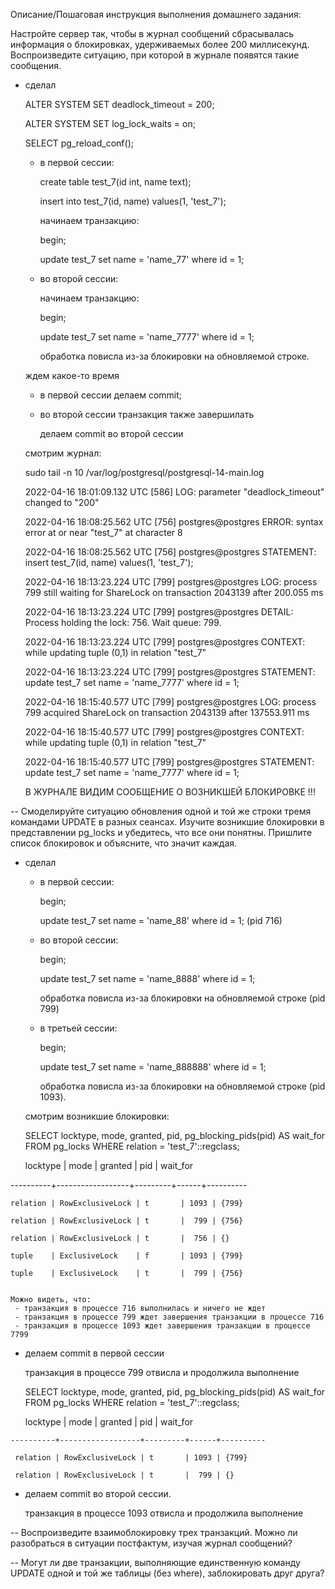 Описание/Пошаговая инструкция выполнения домашнего задания:

Настройте сервер так, чтобы в журнал сообщений сбрасывалась информация о блокировках, удерживаемых более 200 миллисекунд.
Воспроизведите ситуацию, при которой в журнале появятся такие сообщения.
 + сделал

   ALTER SYSTEM SET deadlock_timeout = 200;

   ALTER SYSTEM SET log_lock_waits = on;

   SELECT pg_reload_conf();

   - в первой сессии:

     create table test_7(id int, name text);

     insert into test_7(id, name) values(1, 'test_7');

     начинаем транзакцию:

     begin;

     update test_7 set name = 'name_77' where id = 1;

   - во второй сессии:

      начинаем транзакцию:

      begin;

      update test_7 set name = 'name_7777' where id = 1;

      обработка повисла из-за блокировки на обновляемой строке.

   ждем какое-то время

   - в первой сессии делаем commit;

   - во второй сессии транзакция также завершилать

      делаем commit во второй сессии

   смотрим журнал:

   sudo tail -n 10 /var/log/postgresql/postgresql-14-main.log

   2022-04-16 18:01:09.132 UTC [586] LOG:  parameter "deadlock_timeout" changed to "200"

   2022-04-16 18:08:25.562 UTC [756] postgres@postgres ERROR:  syntax error at or near "test_7" at character 8

   2022-04-16 18:08:25.562 UTC [756] postgres@postgres STATEMENT:  insert test_7(id, name) values(1, 'test_7');

   2022-04-16 18:13:23.224 UTC [799] postgres@postgres LOG:  process 799 still waiting for ShareLock on transaction 2043139 after 200.055 ms

   2022-04-16 18:13:23.224 UTC [799] postgres@postgres DETAIL:  Process holding the lock: 756. Wait queue: 799.

   2022-04-16 18:13:23.224 UTC [799] postgres@postgres CONTEXT:  while updating tuple (0,1) in relation "test_7"

   2022-04-16 18:13:23.224 UTC [799] postgres@postgres STATEMENT:  update test_7 set name = 'name_7777' where id = 1;

   2022-04-16 18:15:40.577 UTC [799] postgres@postgres LOG:  process 799 acquired ShareLock on transaction 2043139 after 137553.911 ms

   2022-04-16 18:15:40.577 UTC [799] postgres@postgres CONTEXT:  while updating tuple (0,1) in relation "test_7"

   2022-04-16 18:15:40.577 UTC [799] postgres@postgres STATEMENT:  update test_7 set name = 'name_7777' where id = 1;

   В ЖУРНАЛЕ ВИДИМ СООБЩЕНИЕ О ВОЗНИКШЕЙ БЛОКИРОВКЕ !!!


--
Смоделируйте ситуацию обновления одной и той же строки тремя командами UPDATE в разных сеансах.
Изучите возникшие блокировки в представлении pg_locks и убедитесь, что все они понятны.
Пришлите список блокировок и объясните, что значит каждая.
  + сделал

    - в первой сессии:

      begin;

      update test_7 set name = 'name_88' where id = 1;  (pid 716)

    - во второй сессии:

      begin;

      update test_7 set name = 'name_8888' where id = 1;

      обработка повисла из-за блокировки на обновляемой строке (pid 799)

    - в третьей сессии:

      begin;

      update test_7 set name = 'name_888888' where id = 1;

      обработка повисла из-за блокировки на обновляемой строке (pid 1093).

    смотрим возникшие блокировки:

    SELECT locktype, mode, granted, pid, pg_blocking_pids(pid) AS wait_for FROM pg_locks WHERE relation = 'test_7'::regclass;

    locktype |       mode       | granted | pid  | wait_for

   ----------+------------------+---------+------+----------

    relation | RowExclusiveLock | t       | 1093 | {799}

    relation | RowExclusiveLock | t       |  799 | {756}

    relation | RowExclusiveLock | t       |  756 | {}

    tuple    | ExclusiveLock    | f       | 1093 | {799}

    tuple    | ExclusiveLock    | t       |  799 | {756}


    Можно видеть, что:
     - транзакция в процессе 716 выполнилась и ничего не ждет
     - транзакция в процессе 799 ждет завершения транзакции в процессе 716
     - транзакция в процессе 1093 ждет завершения транзакции в процессе 7799

   - делаем commit в первой сессии

     транзакция в процессе 799 отвисла и продолжила выполнение

     SELECT locktype, mode, granted, pid, pg_blocking_pids(pid) AS wait_for FROM pg_locks WHERE relation = 'test_7'::regclass;

     locktype |       mode       | granted | pid  | wait_for

    ----------+------------------+---------+------+----------

     relation | RowExclusiveLock | t       | 1093 | {799}

     relation | RowExclusiveLock | t       |  799 | {}

  - делаем commit во второй сессии.

    транзакция в процессе 1093 отвисла и продолжила выполнение


--
Воспроизведите взаимоблокировку трех транзакций. Можно ли разобраться в ситуации постфактум, изучая журнал сообщений?

--
Могут ли две транзакции, выполняющие единственную команду UPDATE одной и той же таблицы (без where), заблокировать друг друга?